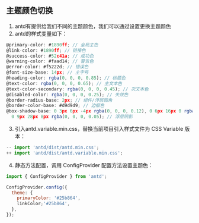 <a name="aYO2J"></a>
## 主题颜色切换
1. antd有提供给我们不同的主题颜色，我们可以通过设置更换主题颜色
1. antd的样式变量如下：
```jsx
@primary-color: #1890ff; // 全局主色
@link-color: #1890ff; // 链接色
@success-color: #52c41a; // 成功色
@warning-color: #faad14; // 警告色
@error-color: #f5222d; // 错误色
@font-size-base: 14px; // 主字号
@heading-color: rgba(0, 0, 0, 0.85); // 标题色
@text-color: rgba(0, 0, 0, 0.65); // 主文本色
@text-color-secondary: rgba(0, 0, 0, 0.45); // 次文本色
@disabled-color: rgba(0, 0, 0, 0.25); // 失效色
@border-radius-base: 2px; // 组件/浮层圆角
@border-color-base: #d9d9d9; // 边框色
@box-shadow-base: 0 3px 6px -4px rgba(0, 0, 0, 0.12), 0 6px 16px 0 rgba(0, 0, 0, 0.08),
  0 9px 28px 8px rgba(0, 0, 0, 0.05); // 浮层阴影
```

3. 引入antd.variable.min.css，替换当前项目引入样式文件为 CSS Variable 版本：
```jsx
-- import 'antd/dist/antd.min.css';
++ import 'antd/dist/antd.variable.min.css';
```

4. 静态方法配置，调用 ConfigProvider 配置方法设置主题色：
```jsx
import { ConfigProvider } from 'antd';

ConfigProvider.config({
  theme: {
    primaryColor: '#25b864',
    linkColor;'#25b864',
  },
});
```
